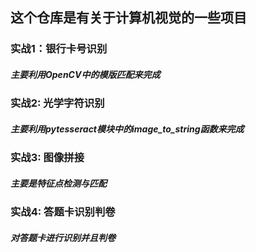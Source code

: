 ## 这个仓库是有关于计算机视觉的一些项目

### 实战1：银行卡号识别
##### 主要利用OpenCV中的模版匹配来完成

### 实战2: 光学字符识别
##### 主要利用pytesseract模块中的image_to_string函数来完成

### 实战3: 图像拼接
##### 主要是特征点检测与匹配

### 实战4: 答题卡识别判卷
##### 对答题卡进行识别并且判卷

